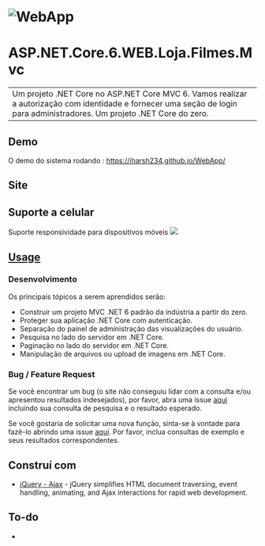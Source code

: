 # ![WebApp](https://iharsh234.github.io/WebApp/images/demo/demo_landing.JPG)
# ASP.NET.Core.6.WEB.Loja.Filmes.Mvc
<table>
<tr>
<td>
Um projeto .NET Core no ASP.NET Core MVC 6.
Vamos realizar a autorização com identidade e fornecer uma seção de login para administradores. 
Um projeto .NET Core do zero.
</td>
</tr>
</table>


## Demo
O demo do sistema rodando :  https://iharsh234.github.io/WebApp/


## Site

## Suporte a celular
Suporte responsividade para dispositivos móveis
![](https://iharsh234.github.io/WebApp/images/demo/mobile.png)


## [Usage](https://iharsh234.github.io/WebApp/) 

### Desenvolvimento
Os principais tópicos a serem aprendidos serão:

- Construir um projeto MVC .NET 6 padrão da indústria a partir do zero.
- Proteger sua aplicação .NET Core com autenticação.
- Separação do painel de administração das visualizações do usuário.
- Pesquisa no lado do servidor em .NET Core.
- Paginação no lado do servidor em .NET Core.
- Manipulação de arquivos ou upload de imagens em .NET Core.

### Bug / Feature Request

Se você encontrar um bug (o site não conseguiu lidar com a consulta e/ou apresentou resultados indesejados), por favor, abra uma issue [aqui](https://github.com/iharsh234/WebApp/issues/new) incluindo sua consulta de pesquisa e o resultado esperado.

Se você gostaria de solicitar uma nova função, sinta-se à vontade para fazê-lo abrindo uma issue [aqui](https://github.com/iharsh234/WebApp/issues/new). Por favor, inclua consultas de exemplo e seus resultados correspondentes.

## Construí com  

- [jQuery - Ajax](http://www.w3schools.com/jquery/jquery_ref_ajax.asp) - jQuery simplifies HTML document traversing, event handling, animating, and Ajax interactions for rapid web development.


## To-do
- 
